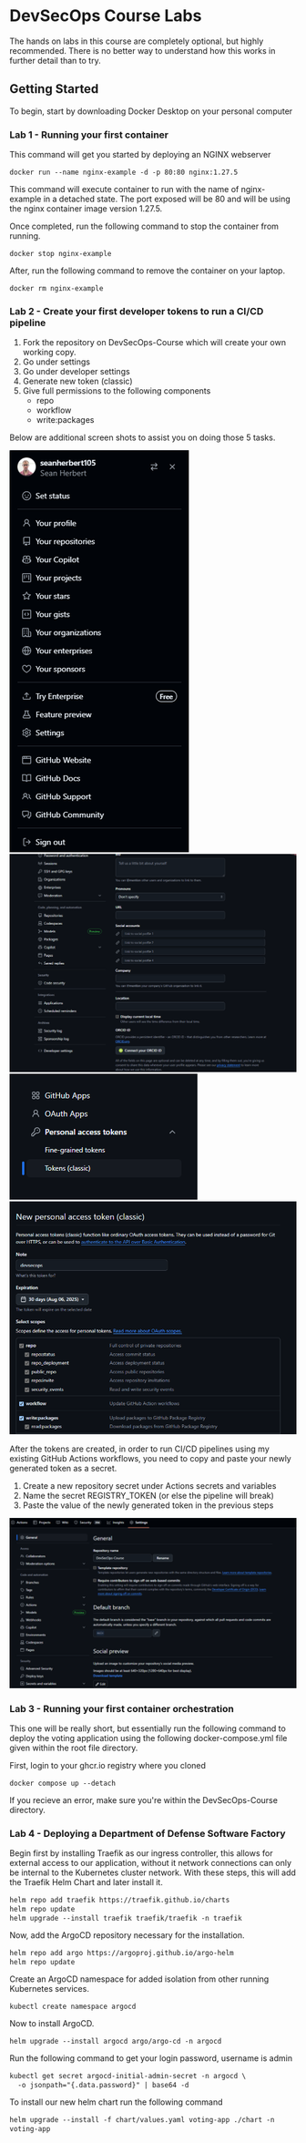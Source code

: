 # DevSecOps Course Labs

The hands on labs in this course are completely optional, but highly recommended.
There is no better way to understand how this works in further detail than to try.

## Getting Started

To begin, start by downloading Docker Desktop on your personal computer

### Lab 1 - Running your first container

This command will get you started by deploying an NGINX webserver

```
docker run --name nginx-example -d -p 80:80 nginx:1.27.5
```

This command will execute container to run with the name of nginx-example in a detached state.
The port exposed will be 80 and will be using the nginx container image version 1.27.5.

Once completed, run the following command to stop the container from running. 

```
docker stop nginx-example
```

After, run the following command to remove the container on your laptop.

```
docker rm nginx-example
```

### Lab 2 - Create your first developer tokens to run a CI/CD pipeline

1. Fork the repository on DevSecOps-Course which will create your own working copy. 
2. Go under settings
3. Go under developer settings
4. Generate new token (classic)
5. Give full permissions to the following components
    - repo
    - workflow
    - write:packages

Below are additional screen shots to assist you on doing those 5 tasks. 

<img src="images/settings.png">
<br>
<img src="images/developer-settings.png">
<br>
<img src="images/tokens-classic.png">
<br>
<img src="images/tokens-classic-creation.png">
<br>

After the tokens are created, in order to run CI/CD pipelines using my existing GitHub Actions workflows, you need to copy and paste your newly generated token as a secret. 
1. Create a new repository secret under Actions secrets and variables
2. Name the secret REGISTRY_TOKEN (or else the pipeline will break)
3. Paste the value of the newly generated token in the previous steps

<img src="images/settings-secrets.png">
<br>

### Lab 3 - Running your first container orchestration

This one will be really short, but essentially run the following command to deploy the 
voting application using the following docker-compose.yml file given within the 
root file directory. 

First, login to your ghcr.io registry where you cloned 

```
docker compose up --detach
```

If you recieve an error, make sure you're within the DevSecOps-Course directory.

### Lab 4 - Deploying a Department of Defense Software Factory

Begin first by installing Traefik as our ingress controller, this allows for external access to our application, without it network connections can only be internal to the Kubernetes cluster network. With these steps, this will add the Traefik Helm Chart and later install it.

```
helm repo add traefik https://traefik.github.io/charts
helm repo update
helm upgrade --install traefik traefik/traefik -n traefik
```

Now, add the ArgoCD repository necessary for the installation.

```
helm repo add argo https://argoproj.github.io/argo-helm
helm repo update
```

Create an ArgoCD namespace for added isolation from other running Kubernetes services.

```
kubectl create namespace argocd
```

Now to install ArgoCD.

```
helm upgrade --install argocd argo/argo-cd -n argocd
```

Run the following command to get your login password, username is admin

```
kubectl get secret argocd-initial-admin-secret -n argocd \
  -o jsonpath="{.data.password}" | base64 -d
```

To install our new helm chart run the following command

```
helm upgrade --install -f chart/values.yaml voting-app ./chart -n voting-app
```